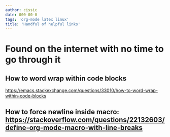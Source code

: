 ```yaml
---
author: cissic
date: 000-00-0
tags: 'org-mode latex linux'
title: 'Handful of helpful links'
---
```



# Found on the internet with no time to go through it


## How to word wrap within code blocks

<https://emacs.stackexchange.com/questions/33010/how-to-word-wrap-within-code-blocks>


## How to force newline inside macro: <https://stackoverflow.com/questions/22132603/define-org-mode-macro-with-line-breaks>

